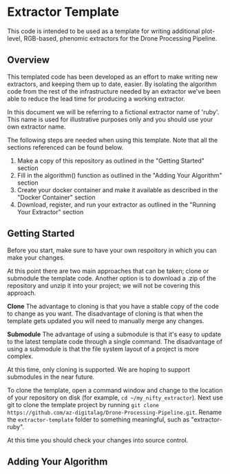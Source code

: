 # Extractor Template

This code is intended to be used as a template for writing additional plot-level, RGB-based, phenomic extractors for the Drone Processing Pipeline.

## Overview

This templated code has been developed as an effort to make writing new extractors, and keeping them up to date, easier.
By isolating the algorithm code from the rest of the infrastructure needed by an extractor we've been able to reduce the lead time for producing a working extractor.

In this document we will be referring to a fictional extractor name of 'ruby'.
This name is used for illustrative purposes only and you should use your own extractor name.

The following steps are needed when using this template. Note that all the sections referenced can be found below.

1. Make a copy of this repository as outlined in the "Getting Started" section
2. Fill in the algorithm() function as outlined in the "Adding Your Algorithm" section
3. Create your docker container and make it available as described in the "Docker Container" section
4. Download, register, and run your extractor as outlined in the "Running Your Extractor" section

## Getting Started

Before you start, make sure to have your own respoitory in which you can make your changes.

At this point there are two main approaches that can be taken; clone or submodule the template code.
Another option is to download a .zip of the repository and unzip it into your project; we will not be covering this approach.

**Clone**
The advantage to cloning is that you have a stable copy of the code to change as you want.
The disadvantage of cloning is that when the template gets updated you will need to manually merge any changes.

**Submodule**
The advantage of using a submodule is that it's easy to update to the latest template code through a single command.
The disadvantage of using a submodule is that the file system layout of a project is more complex.

At this time, only cloning is supported.
We are hoping to support submodules in the near future.

To clone the template, open a command window and change to the location of your repository on disk (for example, `cd ~/my_nifty_extractor`).
Next use git to clone the template project by running `git clone https://github.com/az-digitalag/Drone-Processing-Pipeline.git`.
Rename the `extractor-template` folder to something meaningful, such as "extractor-ruby".

At this time you should check your changes into source control.

## Adding Your Algorithm